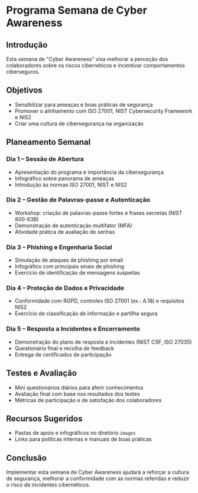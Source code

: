# Programa Semana de Cyber Awareness

## Introdução
Esta semana de "Cyber Awareness" visa melhorar a perceção dos colaboradores sobre os riscos cibernéticos e incentivar comportamentos ciberseguros.

## Objetivos
- Sensibilizar para ameaças e boas práticas de segurança
- Promover o alinhamento com ISO 27001, NIST Cybersecurity Framework e NIS2
- Criar uma cultura de cibersegurança na organização

## Planeamento Semanal
### Dia 1 – Sessão de Abertura
- Apresentação do programa e importância da cibersegurança
- Infográfico sobre panorama de ameaças
- Introdução às normas ISO 27001, NIST e NIS2

### Dia 2 – Gestão de Palavras-passe e Autenticação
- Workshop: criação de palavras-passe fortes e frases secretas (NIST 800-63B)
- Demonstração de autenticação multifator (MFA)
- Atividade prática de avaliação de senhas

### Dia 3 – Phishing e Engenharia Social
- Simulação de ataques de phishing por email
- Infográfico com principais sinais de phishing
- Exercício de identificação de mensagens suspeitas

### Dia 4 – Proteção de Dados e Privacidade
- Conformidade com RGPD, controles ISO 27001 (ex.: A.18) e requisitos NIS2
- Exercício de classificação de informação e partilha segura

### Dia 5 – Resposta a Incidentes e Encerramento
- Demonstração do plano de resposta a incidentes (NIST CSF, ISO 27035)
- Questionário final e recolha de feedback
- Entrega de certificados de participação

## Testes e Avaliação
- Mini questionários diários para aferir conhecimentos
- Avaliação final com base nos resultados dos testes
- Métricas de participação e de satisfação dos colaboradores

## Recursos Sugeridos
- Pastas de apoio e infográficos no diretório `images`
- Links para políticas internas e manuais de boas práticas

## Conclusão
Implementar esta semana de Cyber Awareness ajudará a reforçar a cultura de segurança, melhorar a conformidade com as normas referidas e reduzir o risco de incidentes cibernéticos.
